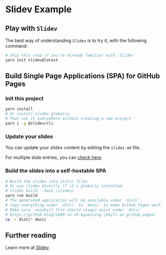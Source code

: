 # Slidev Example

## Play with `Slidev`

The best way of understanding `Slidev` is to try it, with the following command:

```bash
# Skip this step if you're already familiar with `Slidev`
yarn init slidev@latest
```

## Build Single Page Applications (SPA) for GitHub Pages

### Init this project

```bash
yarn install
# Or install slidev globally
# Then use it everywhere without creating a new project
yarn i -g @slidev/cli
```

### Update your slides

You can update your slides content by editing the `slides.md` file.

For multiple slide entries, you can [check here](./pages/multiple-entries.md).

### Build the slides into a self-hostable SPA

```bash
# Build the slides into static files
# Or use slidev directly if it's globally installed
# slidev build --base /slidev/
yarn run build
# The generated application will be available under `dist/`.
# Copy everything under `dist/` to `docs/` to make Github Pages work
# Make sure .nojekyll file should always exist under `docs/`
# https://github.blog/2009-12-29-bypassing-jekyll-on-github-pages/
cp -r dist/* docs/
```

## Further reading

Learn more at [Slidev](https://sli.dev).
